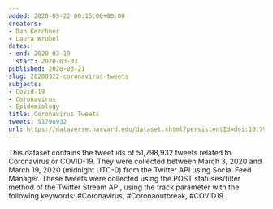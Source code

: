```yaml
---
added: 2020-03-22 00:15:00+00:00
creators:
- Dan Kerchner
- Laura Wrubel
dates:
- end: 2020-03-19
  start: 2020-03-03
published: 2020-03-21
slug: 20200322-coronavirus-tweets
subjects:
- Covid-19
- Coronavirus
- Epidemiology
title: Coronavirus Tweets
tweets: 51798932
url: https://dataverse.harvard.edu/dataset.xhtml?persistentId=doi:10.7910/DVN/LW0BTB
---
```


This dataset contains the tweet ids of 51,798,932 tweets related to Coronavirus or  COVID-19. They were collected between March 3, 2020 and March 19, 2020 (midnight UTC-0)  from the Twitter API using Social Feed Manager. These tweets were collected using the  POST statuses/filter method of the Twitter Stream API, using the track parameter with  the following keywords: #Coronavirus, #Coronaoutbreak, #COVID19.  
